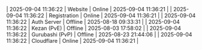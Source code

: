 | 2025-09-04 11:36:22 | Website | Online | 2025-09-04 11:36:21 |
| 2025-09-04 11:36:22 | Registration | Online | 2025-09-04 11:36:21 |
| 2025-09-04 11:36:22 | Auth Server | Offline | 2025-08-18 09:33:31 |
| 2025-09-04 11:36:22 | Kezan (PvE) | Offline | 2025-08-03 17:58:02 |
| 2025-09-04 11:36:22 | Gurubashi (PvP) | Offline | 2025-08-23 21:44:06 |
| 2025-09-04 11:36:22 | Cloudflare | Online | 2025-09-04 11:36:21 |
